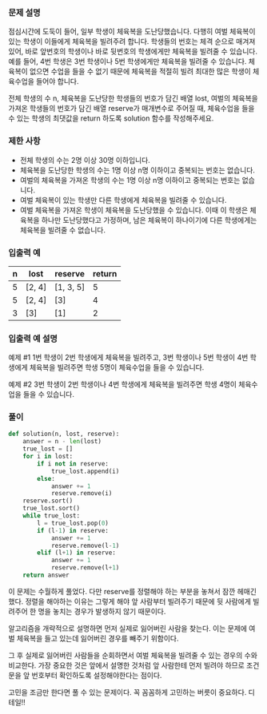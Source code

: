 ### 문제 설명

점심시간에 도둑이 들어, 일부 학생이 체육복을 도난당했습니다. 다행히 여벌 체육복이 있는 학생이 이들에게 체육복을 빌려주려 합니다. 학생들의 번호는 체격 순으로 매겨져 있어, 바로 앞번호의 학생이나 바로 뒷번호의 학생에게만 체육복을 빌려줄 수 있습니다. 예를 들어, 4번 학생은 3번 학생이나 5번 학생에게만 체육복을 빌려줄 수 있습니다. 체육복이 없으면 수업을 들을 수 없기 때문에 체육복을 적절히 빌려 최대한 많은 학생이 체육수업을 들어야 합니다.

전체 학생의 수 n, 체육복을 도난당한 학생들의 번호가 담긴 배열 lost, 여벌의 체육복을 가져온 학생들의 번호가 담긴 배열 reserve가 매개변수로 주어질 때, 체육수업을 들을 수 있는 학생의 최댓값을 return 하도록 solution 함수를 작성해주세요.



### 제한 사항

- 전체 학생의 수는 2명 이상 30명 이하입니다.
- 체육복을 도난당한 학생의 수는 1명 이상 n명 이하이고 중복되는 번호는 없습니다.
- 여벌의 체육복을 가져온 학생의 수는 1명 이상 n명 이하이고 중복되는 번호는 없습니다.
- 여벌 체육복이 있는 학생만 다른 학생에게 체육복을 빌려줄 수 있습니다.
- 여벌 체육복을 가져온 학생이 체육복을 도난당했을 수 있습니다. 이때 이 학생은 체육복을 하나만 도난당했다고 가정하며, 남은 체육복이 하나이기에 다른 학생에게는 체육복을 빌려줄 수 없습니다.



### 입출력 예

| n    | lost   | reserve   | return |
| ---- | ------ | --------- | ------ |
| 5    | [2, 4] | [1, 3, 5] | 5      |
| 5    | [2, 4] | [3]       | 4      |
| 3    | [3]    | [1]       | 2      |



### 입출력 예 설명

예제 #1
1번 학생이 2번 학생에게 체육복을 빌려주고, 3번 학생이나 5번 학생이 4번 학생에게 체육복을 빌려주면 학생 5명이 체육수업을 들을 수 있습니다.

예제 #2
3번 학생이 2번 학생이나 4번 학생에게 체육복을 빌려주면 학생 4명이 체육수업을 들을 수 있습니다.



### 풀이

```python
def solution(n, lost, reserve):
    answer = n - len(lost)
    true_lost = []
    for i in lost:
        if i not in reserve:
            true_lost.append(i)
        else:
            answer += 1
            reserve.remove(i)
    reserve.sort()
    true_lost.sort()
    while true_lost:
        l = true_lost.pop(0)        
        if (l-1) in reserve:
            answer += 1
            reserve.remove(l-1)   
        elif (l+1) in reserve:
            answer += 1
            reserve.remove(l+1)
    return answer
```

이 문제는 수월하게 풀었다. 다만 reserve를 정렬해야 하는 부분을 놓쳐서 잠깐 헤매긴 했다. 정렬을 해야하는 이유는 그렇게 해야 앞 사람부터 빌려주기 때문에 뒷 사람에게 빌려주어 한 명을 놓치는 경우가 발생하지 않기 때문이다.

알고리즘을 개략적으로 설명하면 먼저 실제로 잃어버린 사람을 찾는다. 이는 문제에 여벌 체육복을 들고 있는데 잃어버린 경우를 빼주기 위함이다. 

그 후 실제로 잃어버린 사람들을 순회하면서 여벌 체육복을 빌려줄 수 있는 경우의 수와 비교한다. 가장 중요한 것은 앞에서 설명한 것처럼 앞 사람한테 먼저 빌려야 하므로 조건문을 앞 번호부터 확인하도록 설정해야한다는 점이다.

고민을 조금만 한다면 풀 수 있는 문제이다. 꼭 꼼꼼하게 고민하는 버릇이 중요하다. 디테일!!





